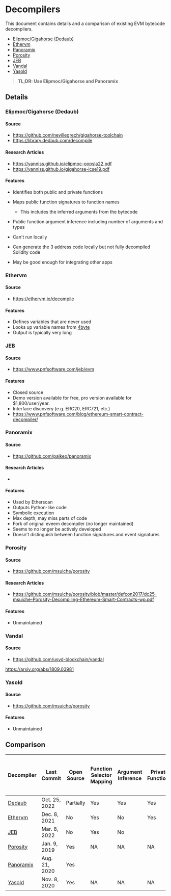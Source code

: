 # Decompilers

This document contains details and a comparison of existing EVM bytecode decompilers.

- [Elipmoc/Gigahorse (Dedaub)](https://library.dedaub.com/decompile)
- [Ethervm](https://ethervm.io/decompile)
- [Panoramix](https://github.com/palkeo/panoramix )
- [Porosity](https://github.com/msuiche/porosity)
- [JEB](https://www.pnfsoftware.com/jeb/evm)
- [Vandal](https://github.com/usyd-blockchain/vandal)
- [Yasold](https://github.com/ajlopez/Yasold)

> **TL;DR: Use Elipmoc/Gigahorse and Panoramix**

## Details

### Elipmoc/Gigahorse (Dedaub)

#### Source

- https://github.com/nevillegrech/gigahorse-toolchain
- https://library.dedaub.com/decompile

#### Research Articles

- https://yanniss.github.io/elipmoc-oopsla22.pdf
- https://yanniss.github.io/gigahorse-icse19.pdf

#### Features

- Identifies both public and private functions
- Maps public function signatures to function names
  - This includes the inferred arguments from the bytecode
- Public function argument inference including number of arguments and types
- Can't run locally

- Can generate the 3 address code locally but not fully decompiled Solidity code
- May be good enough for integrating other apps

### Ethervm

#### Source

- https://ethervm.io/decompile

#### Features

- Defines variables that are never used
- Looks up variable names from [4byte](https://www.4byte.directory/)
- Output is typically very long

### JEB

#### Source

- https://www.pnfsoftware.com/jeb/evm

#### Features

- Closed source
- Demo version available for free, pro version available for $1,800/user/year.
- Interface discovery (e.g. ERC20, ERC721, etc.)
- https://www.pnfsoftware.com/blog/ethereum-smart-contract-decompiler/

### Panoramix

#### Source

- https://github.com/palkeo/panoramix

#### Research Articles

- 

#### Features

- Used by Etherscan
- Outputs Python-like code
- Symbolic execution
- Max depth, may miss parts of code
- Fork of original eveem decompiler (no longer maintained)
- Seems to no longer be actively developed
- Doesn't distinguish between function signatures and event signatures

### Porosity

#### Source

- https://github.com/msuiche/porosity

#### Research Articles

- https://github.com/msuiche/porosity/blob/master/defcon2017/dc25-msuiche-Porosity-Decompiling-Ethereum-Smart-Contracts-wp.pdf

#### Features

- Unmaintained

### Vandal

#### Source

- https://github.com/usyd-blockchain/vandal

https://arxiv.org/abs/1809.03981

### Yasold

#### Source

- https://github.com/msuiche/porosity

#### Features

- Unmaintained

## Comparison

| Decompiler                                        | Last Commit   | Open Source | Function Selector Mapping | Argument Inference | Private Functions | Event Detection | Can Decompile Compound v2 Comptroller Contract |
| ------------------------------------------------- | ------------- | ----------- | ------------------------- | ------------------ | ----------------- | --------------- | ---------------------------------------------- |
| [Dedaub](https://library.dedaub.com/decompile)    | Oct. 25, 2022 | Partially   | Yes                       | Yes                | Yes               | Yes             | No                                             |
| [Ethervm](https://ethervm.io/decompile)           | Dec. 8, 2021  | No          | Yes                       | No                 | Yes               | `LOG` only      | Timeout                                        |
| [JEB](https://www.pnfsoftware.com/jeb/evm)        | Mar. 8, 2022  | No          | Yes                       | No                 |                   | Yes             |                                                |
| [Porosity](https://github.com/msuiche/porosity)   | Jan. 9, 2019  | Yes         | NA                        | NA                 | NA                |                 |                                                |
| [Panoramix](https://github.com/palkeo/panoramix ) | Aug. 21, 2020 | Yes         |                           |                    |                   | `LOG` only      | Partially, in 8 minutes.                       |
| [Yasold](https://github.com/ajlopez/Yasold)       | Nov. 8, 2020  | Yes         | NA                        | NA                 | NA                | NA              |                                                |

